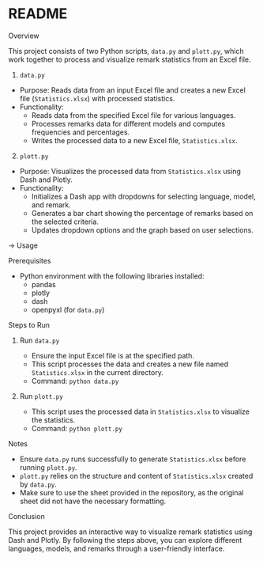 # README

Overview

This project consists of two Python scripts, `data.py` and `plott.py`, which work together to process and visualize remark statistics from an Excel file. 

1. `data.py`

- Purpose: Reads data from an input Excel file and creates a new Excel file (`Statistics.xlsx`) with processed statistics.
- Functionality:
  - Reads data from the specified Excel file for various languages.
  - Processes remarks data for different models and computes frequencies and percentages.
  - Writes the processed data to a new Excel file, `Statistics.xlsx`.

2. `plott.py`

- Purpose: Visualizes the processed data from `Statistics.xlsx` using Dash and Plotly.
- Functionality:
  - Initializes a Dash app with dropdowns for selecting language, model, and remark.
  - Generates a bar chart showing the percentage of remarks based on the selected criteria.
  - Updates dropdown options and the graph based on user selections.

-> Usage

Prerequisites

- Python environment with the following libraries installed:
  - pandas
  - plotly
  - dash
  - openpyxl (for `data.py`)

Steps to Run

1. Run `data.py`
   - Ensure the input Excel file is at the specified path.
   - This script processes the data and creates a new file named `Statistics.xlsx` in the current directory.
   - Command: `python data.py`
   
2. Run `plott.py`
   - This script uses the processed data in `Statistics.xlsx` to visualize the statistics.
   - Command: `python plott.py`

Notes

- Ensure `data.py` runs successfully to generate `Statistics.xlsx` before running `plott.py`.
- `plott.py` relies on the structure and content of `Statistics.xlsx` created by `data.py`.
- Make sure to use the sheet provided in the repository, as the original sheet did not have the necessary formatting.

Conclusion

This project provides an interactive way to visualize remark statistics using Dash and Plotly. By following the steps above, you can explore different languages, models, and remarks through a user-friendly interface.

